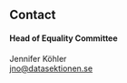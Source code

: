 ## Contact

#### Head of Equality Committee
Jennifer Köhler </br>
[jno@datasektionen.se](mailto:jno@datasektionen.se)
